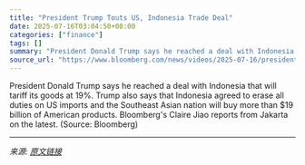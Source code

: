 ```yaml
---
title: "President Trump Touts US, Indonesia Trade Deal"
date: 2025-07-16T03:04:50+08:00
categories: ["finance"]
tags: []
summary: "President Donald Trump says he reached a deal with Indonesia that will tariff its goods at 19%. Trump also says that Indonesia agreed to erase all duties on US imports and the Southeast Asian nation w"
source_url: "https://www.bloomberg.com/news/videos/2025-07-16/president-trump-touts-us-indonesia-trade-deal-video"
---
```


President Donald Trump says he reached a deal with Indonesia that will tariff its goods at 19%. Trump also says that Indonesia agreed to erase all duties on US imports and the Southeast Asian nation will buy more than $19 billion of American products. Bloomberg's Claire Jiao reports from Jakarta on the latest. (Source: Bloomberg)

---

*来源: [原文链接](https://www.bloomberg.com/news/videos/2025-07-16/president-trump-touts-us-indonesia-trade-deal-video)*
